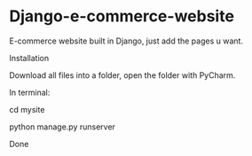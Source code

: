 # Django-e-commerce-website
E-commerce website built in Django, just add the pages u want.

Installation

Download all files into a folder, open the folder with PyCharm.

In terminal:

cd mysite

python manage.py runserver

Done



